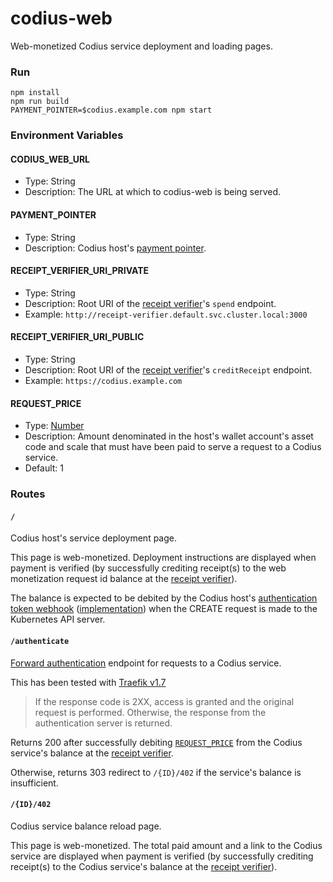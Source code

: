 # codius-web
Web-monetized Codius service deployment and loading pages.

### Run

```
npm install
npm run build
PAYMENT_POINTER=$codius.example.com npm start
```

### Environment Variables

#### CODIUS_WEB_URL
* Type: String
* Description: The URL at which to codius-web is being served.

#### PAYMENT_POINTER
* Type: String
* Description: Codius host's [payment pointer](https://paymentpointers.org/).

#### RECEIPT_VERIFIER_URI_PRIVATE
* Type: String
* Description: Root URI of the [receipt verifier](https://github.com/coilhq/receipt-verifier)'s `spend` endpoint.
* Example: `http://receipt-verifier.default.svc.cluster.local:3000`

#### RECEIPT_VERIFIER_URI_PUBLIC
* Type: String
* Description: Root URI of the [receipt verifier](https://github.com/coilhq/receipt-verifier)'s `creditReceipt` endpoint.
* Example: `https://codius.example.com`

#### REQUEST_PRICE
* Type: [Number](https://developer.mozilla.org/en-US/docs/Web/JavaScript/Reference/Global_Objects/Number)
* Description: Amount denominated in the host's wallet account's asset code and scale that must have been paid to serve a request to a Codius service.
* Default: 1

### Routes

#### `/`
Codius host's service deployment page.

This page is web-monetized. Deployment instructions are displayed when payment is verified (by successfully crediting receipt(s) to the web monetization request id balance at the [receipt verifier](https://github.com/coilhq/receipt-verifier)).

The balance is expected to be debited by the Codius host's [authentication token webhook](https://kubernetes.io/docs/reference/access-authn-authz/authentication/#webhook-token-authentication) ([implementation](https://github.com/wilsonianb/codius-token-auth-webhook)) when the CREATE request is made to the Kubernetes API server.

#### `/authenticate`
[Forward authentication](https://docs.traefik.io/v1.7/configuration/entrypoints/#forward-authentication) endpoint for requests to a Codius service.

This has been tested with [Traefik v1.7](https://docs.traefik.io/v1.7/configuration/backends/kubernetes/#authentication)

>If the response code is 2XX, access is granted and the original request is performed. Otherwise, the response from the authentication server is returned.

Returns 200 after successfully debiting [`REQUEST_PRICE`](#request-price) from the Codius service's balance at the [receipt verifier](https://github.com/coilhq/receipt-verifier).

Otherwise, returns 303 redirect to `/{ID}/402` if the service's balance is insufficient.

#### `/{ID}/402`
Codius service balance reload page.

This page is web-monetized. The total paid amount and a link to the Codius service are displayed when payment is verified (by successfully crediting receipt(s) to the Codius service's balance at the [receipt verifier](https://github.com/coilhq/receipt-verifier)).
